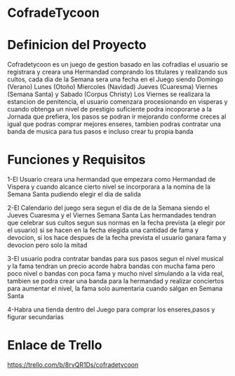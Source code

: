 # CofradeTycoon
# Definicion del Proyecto
Cofradetycoon es un juego de gestion basado en las cofradias el usuario se registrara y creara una Hermandad comprando los titulares y realizando sus cultos, cada dia de la Semana
sera una fecha en el Juego siendo Domingo (Verano) Lunes (Otoño) Miercoles (Navidad) Jueves (Cuaresma) Viernes (Semana Santa) y Sabado (Corpus Christy) Los Viernes se realizara la estancion de penitencia, el usuario comenzara procesionando en visperas y cuando obtenga un nivel de prestigio suficiente podra incoporarse a la Jornada que prefiera, los pasos se podran ir mejorando conforme creces al igual que podras comprar mejores enseres, tambien podras contratar una banda de musica para tus pasos e incluso crear tu propia banda
# Funciones y Requisitos

1-El Usuario creara una hermandad que empezara como Hermandad de Vispera y cuando alcance cierto nivel
se incorporara a la nomina de la Semana Santa pudiendo elegir el dia de salida

2-El Calendario del juego sera segun el dia de de la Semana siendo el Jueves Cuaresma y el Viernes Semana Santa
Las hermandades tendran que celebrar sus cultos segun sus normas en la fecha prevista (a elegir por el usuario) si se hacen
en la fecha elegida una cantidad de fama y devocion, si los hace despues de la fecha prevista el usuario ganara fama y devocion pero solo la
mitad

3-El usuario podra contratar bandas para sus pasos segun el nivel musical y la fama tendran un precio acorde habra bandas con mucha fama pero poco nivel o bandas
con poca fama y mucho nivel simulando a la vida real, tambien se podra crear una banda para la hermandad y realizar conciertos para aumentar el nivel, la fama solo aumentaria cuando salgan en Semana Santa


4-Habra una tienda dentro del Juego para comprar los enseres,pasos y figurar secundarias

# Enlace de Trello
https://trello.com/b/8rvQR1Ds/cofradetycoon
